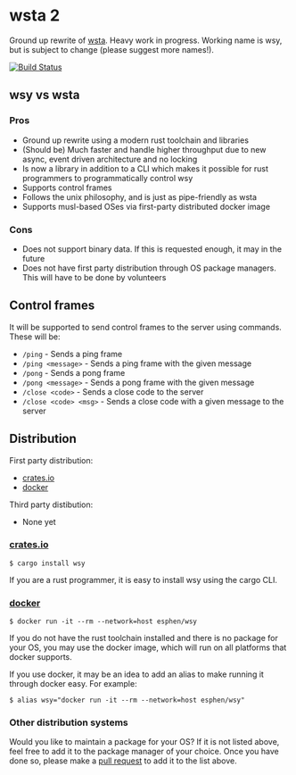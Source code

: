 # wsta 2

Ground up rewrite of [wsta][wsta]. Heavy work in progress. Working name is wsy,
but is subject to change (please suggest more names!).

[![Build Status](https://travis-ci.org/esphen/wsta2.svg?branch=master)](https://travis-ci.org/esphen/wsta2)

## wsy vs wsta
### Pros
- Ground up rewrite using a modern rust toolchain and libraries
- (Should be) Much faster and handle higher throughput due to new async, event
  driven architecture and no locking
- Is now a library in addition to a CLI which makes it possible for rust
  programmers to programmatically control wsy
- Supports control frames
- Follows the unix philosophy, and is just as pipe-friendly as wsta
- Supports musl-based OSes via first-party distributed docker image

### Cons
- Does not support binary data. If this is requested enough, it may in the
  future
- Does not have first party distribution through OS package managers. This will
  have to be done by volunteers

## Control frames

It will be supported to send control frames to the server using commands. These
will be:

- `/ping` - Sends a ping frame
- `/ping <message>` - Sends a ping frame with the given message
- `/pong` - Sends a pong frame
- `/pong <message>` - Sends a pong frame with the given message
- `/close <code>` - Sends a close code to the server
- `/close <code> <msg>` - Sends a close code with a given message to the server


## Distribution
First party distribution:
- [crates.io](#cratesio)
- [docker](#docker)

Third party distibution:
- None yet

### [crates.io][crates.io]

    $ cargo install wsy

If you are a rust programmer, it is easy to install wsy using the cargo CLI.

### [docker][docker]

    $ docker run -it --rm --network=host esphen/wsy

If you do not have the rust toolchain installed and there is no package for your
OS, you may use the docker image, which will run on all platforms that docker
supports.

If you use docker, it may be an idea to add an alias to make running it through
docker easy. For example:

    $ alias wsy="docker run -it --rm --network=host esphen/wsy"

### Other distribution systems

Would you like to maintain a package for your OS? If it is not listed above,
feel free to add it to the package manager of your choice. Once you have done
so, please make a [pull request][pull_request] to add it to the list above.

[wsta]: https://github.com/esphen/wsta/
[crates.io]: https://crates.io
[docker]: https://store.docker.com/images/esphen/wsy
[pull_request]: https://github.com/esphen/wsta2/issues/new?title=New%20package:%20%3CInsert%20OS%20or%20package%20here%3E&labels=packages
